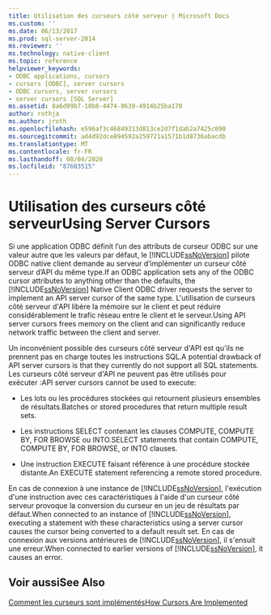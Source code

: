 ```yaml
---
title: Utilisation des curseurs côté serveur | Microsoft Docs
ms.custom: ''
ms.date: 06/13/2017
ms.prod: sql-server-2014
ms.reviewer: ''
ms.technology: native-client
ms.topic: reference
helpviewer_keywords:
- ODBC applications, cursors
- cursors [ODBC], server cursors
- ODBC cursors, server cursors
- server cursors [SQL Server]
ms.assetid: 8a6d99b7-10b8-4474-8639-4914b25ba170
author: rothja
ms.author: jroth
ms.openlocfilehash: e596af3c46849313d813ce2d7f1dab2a7425c090
ms.sourcegitcommit: ad4d92dce894592a259721a1571b1d8736abacdb
ms.translationtype: MT
ms.contentlocale: fr-FR
ms.lasthandoff: 08/04/2020
ms.locfileid: "87603515"
---
```

# <a name="using-server-cursors"></a><span data-ttu-id="ed798-102">Utilisation des curseurs côté serveur</span><span class="sxs-lookup"><span data-stu-id="ed798-102">Using Server Cursors</span></span>
  <span data-ttu-id="ed798-103">Si une application ODBC définit l’un des attributs de curseur ODBC sur une valeur autre que les valeurs par défaut, le [!INCLUDE[ssNoVersion](../../../includes/ssnoversion-md.md)] pilote ODBC native client demande au serveur d’implémenter un curseur côté serveur d’API du même type.</span><span class="sxs-lookup"><span data-stu-id="ed798-103">If an ODBC application sets any of the ODBC cursor attributes to anything other than the defaults, the [!INCLUDE[ssNoVersion](../../../includes/ssnoversion-md.md)] Native Client ODBC driver requests the server to implement an API server cursor of the same type.</span></span> <span data-ttu-id="ed798-104">L'utilisation de curseurs côté serveur d'API libère la mémoire sur le client et peut réduire considérablement le trafic réseau entre le client et le serveur.</span><span class="sxs-lookup"><span data-stu-id="ed798-104">Using API server cursors frees memory on the client and can significantly reduce network traffic between the client and server.</span></span>  
  
 <span data-ttu-id="ed798-105">Un inconvénient possible des curseurs côté serveur d'API est qu'ils ne prennent pas en charge toutes les instructions SQL.</span><span class="sxs-lookup"><span data-stu-id="ed798-105">A potential drawback of API server cursors is that they currently do not support all SQL statements.</span></span> <span data-ttu-id="ed798-106">Les curseurs côté serveur d'API ne peuvent pas être utilisés pour exécuter :</span><span class="sxs-lookup"><span data-stu-id="ed798-106">API server cursors cannot be used to execute:</span></span>  
  
-   <span data-ttu-id="ed798-107">Les lots ou les procédures stockées qui retournent plusieurs ensembles de résultats.</span><span class="sxs-lookup"><span data-stu-id="ed798-107">Batches or stored procedures that return multiple result sets.</span></span>  
  
-   <span data-ttu-id="ed798-108">Les instructions SELECT contenant les clauses COMPUTE, COMPUTE BY, FOR BROWSE ou INTO.</span><span class="sxs-lookup"><span data-stu-id="ed798-108">SELECT statements that contain COMPUTE, COMPUTE BY, FOR BROWSE, or INTO clauses.</span></span>  
  
-   <span data-ttu-id="ed798-109">Une instruction EXECUTE faisant référence à une procédure stockée distante.</span><span class="sxs-lookup"><span data-stu-id="ed798-109">An EXECUTE statement referencing a remote stored procedure.</span></span>  
  
 <span data-ttu-id="ed798-110">En cas de connexion à une instance de [!INCLUDE[ssNoVersion](../../../includes/ssnoversion-md.md)], l'exécution d'une instruction avec ces caractéristiques à l'aide d'un curseur côté serveur provoque la conversion du curseur en un jeu de résultats par défaut.</span><span class="sxs-lookup"><span data-stu-id="ed798-110">When connected to an instance of [!INCLUDE[ssNoVersion](../../../includes/ssnoversion-md.md)], executing a statement with these characteristics using a server cursor causes the cursor being converted to a default result set.</span></span> <span data-ttu-id="ed798-111">En cas de connexion aux versions antérieures de [!INCLUDE[ssNoVersion](../../../includes/ssnoversion-md.md)], il s'ensuit une erreur.</span><span class="sxs-lookup"><span data-stu-id="ed798-111">When connected to earlier versions of [!INCLUDE[ssNoVersion](../../../includes/ssnoversion-md.md)], it causes an error.</span></span>  
  
## <a name="see-also"></a><span data-ttu-id="ed798-112">Voir aussi</span><span class="sxs-lookup"><span data-stu-id="ed798-112">See Also</span></span>  
 [<span data-ttu-id="ed798-113">Comment les curseurs sont implémentés</span><span class="sxs-lookup"><span data-stu-id="ed798-113">How Cursors Are Implemented</span></span>](how-cursors-are-implemented.md)  
  
  
